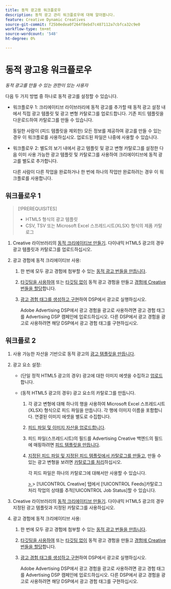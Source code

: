 ```yaml
---
title: 동적 광고용 워크플로우
description: 동적 광고 관리 워크플로우에 대해 알아봅니다.
feature: Creative Dynamic Creatives
source-git-commit: f25b0edea0f264f8ebd7c487112a7cbfca32c9e0
workflow-type: tm+mt
source-wordcount: '548'
ht-degree: 0%

---
```


# 동적 광고용 워크플로우

*동적 광고를 만들 수 있는 권한이 있는 사용자*

다음 두 가지 방법 중 하나로 동적 광고를 설정할 수 있습니다.

* 워크플로우 1: 크리에이티브 라이브러리에 동적 광고를 추가할 때 동적 광고 설정 내에서 직접 광고 템플릿 및 광고 변형 카탈로그를 업로드합니다. 기존 피드 템플릿을 다운로드하여 카탈로그를 만들 수 있습니다.

  동일한 사람이 (피드 템플릿을 제외한) 모든 정보를 제공하여 광고를 만들 수 있는 경우 이 워크플로를 사용하십시오. 업로드된 파일은 나중에 사용할 수 있습니다.

* 워크플로우 2: 별도의 보기 내에서 광고 템플릿 및 광고 변형 카탈로그를 설정한 다음 이미 사용 가능한 광고 템플릿 및 카탈로그를 사용하여 크리에이티브에 동적 광고를 별도로 추가합니다.

  다른 사람이 다른 작업을 완료하거나 한 번에 하나의 작업만 완료하려는 경우 이 워크플로를 사용합니다.

## 워크플로우 1

>[!PREREQUISITES]
>
>* HTML5 형식의 광고 템플릿
>* CSV, TSV 또는 Microsoft Excel 스프레드시트(XLSX) 형식의 제품 카탈로그

1. Creative 라이브러리의 [동적 크리에이티브 만들기](/help/creative/creative-libraries/creative-add-dynamic.md). 다이내믹 HTML5 광고의 경우 광고 템플릿과 카탈로그를 업로드하십시오.

1. 광고 경험에 동적 크리에이티브 사용:

   1. 한 번에 모두 광고 경험에 첨부할 수 있는 [동적 광고 번들을 만듭니다](/help/creative/creative-libraries/bundle-manage.md).

   1. [타깃팅을 사용하여](/help/creative/experiences/experience-create-targeting.md) 또는 [타깃팅 없이](/help/creative/experiences/experience-create-no-targeting.md) 동적 광고 경험을 만들고 [경험에 Creative 번들을 할당](/help/creative/experiences/experience-assign-creative-bundles.md)합니다.

   1. [광고 경험 태그를 생성하고 구현](/help/creative/experiences/experience-tag-export.md)하여 DSP에서 광고로 실행하십시오.

      Adobe Advertising DSP에서 광고 경험을 광고로 사용하려면 광고 경험 태그를 Advertising DSP 캠페인에 업로드하십시오. 다른 DSP에서 광고 경험을 광고로 사용하려면 해당 DSP에서 광고 경험 태그를 구현하십시오.

## 워크플로 2

1. 사용 가능한 자산을 기반으로 동적 광고의 [광고 템플릿을 만듭니다](/help/creative/ad-templates/ad-template-manage.md).

1. 광고 요소 설정:

   * (단일 정적 HTML5 광고의 경우) 광고에 대한 이미지 에셋을 수집하고 [업로드](/help/creative/feeds/asset-manage.md)합니다.

   * (동적 HTML5 광고의 경우) 광고 요소의 카탈로그를 만듭니다.

      1. 각 광고 변형에 대해 하나의 행을 사용하여 Microsoft Excel 스프레드시트(XLSX) 형식으로 피드 파일을 만듭니다. 각 행에 이미지 이름을 포함합니다. 연결된 이미지 에셋을 별도로 수집합니다.

      1. [피드 파일 및 이미지 자산을 업로드합니다](/help/creative/feeds/asset-manage.md).

      1. 피드 파일(스프레드시트)의 필드를 Advertising Creative 백엔드의 필드에 매핑하려면 [피드 템플릿을 만듭니다](/help/creative/feeds/feed-template-manage.md).

      1. [지정된 피드 파일 및 지정된 피드 템플릿에서 카탈로그를 만들고](/help/creative/feeds/catalog-manage.md#feed-catalog-create), 만들 수 있는 광고 변형을 보려면 [카탈로그를 처리](/help/creative/feeds/catalog-manage.md#feed-catalog-process)하십시오.

         각 피드 파일은 하나의 카탈로그에 대해서만 사용할 수 있습니다.

         [ > ](/help/creative/feeds/job-status-track.md) > [!UICONTROL Creative] 탭에서 [!UICONTROL Feeds]카탈로그 처리 작업의 상태를 추적[!UICONTROL Job Status]할 수 있습니다.

1. Creative 라이브러리의 [동적 크리에이티브 만들기](/help/creative/creative-libraries/creative-add-dynamic.md). 다이내믹 HTML5 광고의 경우 지정된 광고 템플릿과 지정된 카탈로그를 사용하십시오.

1. 광고 경험에 동적 크리에이티브 사용:

   1. 한 번에 모두 광고 경험에 첨부할 수 있는 [동적 광고 번들을 만듭니다](/help/creative/creative-libraries/bundle-manage.md).

   1. [타깃팅을 사용하여](/help/creative/experiences/experience-create-targeting.md) 또는 [타깃팅 없이](/help/creative/experiences/experience-create-no-targeting.md) 동적 광고 경험을 만들고 [경험에 Creative 번들을 할당](/help/creative/experiences/experience-assign-creative-bundles.md)합니다.

   1. [광고 경험 태그를 생성하고 구현](/help/creative/experiences/experience-tag-export.md)하여 DSP에서 광고로 실행하십시오.

      Adobe Advertising DSP에서 광고 경험을 광고로 사용하려면 광고 경험 태그를 Advertising DSP 캠페인에 업로드하십시오. 다른 DSP에서 광고 경험을 광고로 사용하려면 해당 DSP에서 광고 경험 태그를 구현하십시오.
